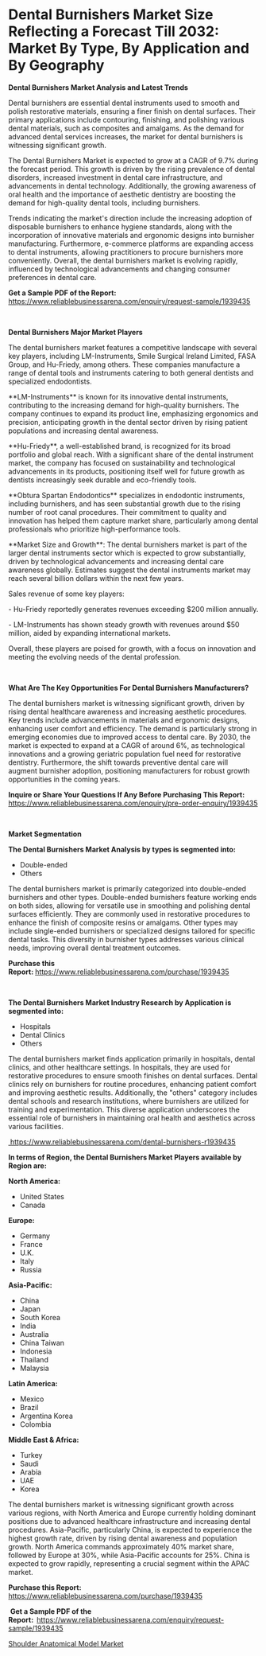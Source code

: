 <p><h1>Dental Burnishers Market Size Reflecting a Forecast Till 2032: Market By Type, By Application and By Geography</h1></p><p><strong>Dental Burnishers Market Analysis and Latest Trends</strong></p>
<p><p>Dental burnishers are essential dental instruments used to smooth and polish restorative materials, ensuring a finer finish on dental surfaces. Their primary applications include contouring, finishing, and polishing various dental materials, such as composites and amalgams. As the demand for advanced dental services increases, the market for dental burnishers is witnessing significant growth.</p><p>The Dental Burnishers Market is expected to grow at a CAGR of 9.7% during the forecast period. This growth is driven by the rising prevalence of dental disorders, increased investment in dental care infrastructure, and advancements in dental technology. Additionally, the growing awareness of oral health and the importance of aesthetic dentistry are boosting the demand for high-quality dental tools, including burnishers. </p><p>Trends indicating the market's direction include the increasing adoption of disposable burnishers to enhance hygiene standards, along with the incorporation of innovative materials and ergonomic designs into burnisher manufacturing. Furthermore, e-commerce platforms are expanding access to dental instruments, allowing practitioners to procure burnishers more conveniently. Overall, the dental burnishers market is evolving rapidly, influenced by technological advancements and changing consumer preferences in dental care.</p></p>
<p><strong>Get a Sample PDF of the Report:&nbsp;</strong> <a href="https://www.reliablebusinessarena.com/enquiry/request-sample/1939435?utm_campaign=2645&utm_medium=2&utm_source=Github&utm_content=ia&utm_term=03032025&utm_id=dental-burnishers">https://www.reliablebusinessarena.com/enquiry/request-sample/1939435</a></p>
<p>&nbsp;</p>
<p><strong>Dental Burnishers Major Market Players</strong></p>
<p><p>The dental burnishers market features a competitive landscape with several key players, including LM-Instruments, Smile Surgical Ireland Limited, FASA Group, and Hu-Friedy, among others. These companies manufacture a range of dental tools and instruments catering to both general dentists and specialized endodontists.</p><p>**LM-Instruments** is known for its innovative dental instruments, contributing to the increasing demand for high-quality burnishers. The company continues to expand its product line, emphasizing ergonomics and precision, anticipating growth in the dental sector driven by rising patient populations and increasing dental awareness.</p><p>**Hu-Friedy**, a well-established brand, is recognized for its broad portfolio and global reach. With a significant share of the dental instrument market, the company has focused on sustainability and technological advancements in its products, positioning itself well for future growth as dentists increasingly seek durable and eco-friendly tools.</p><p>**Obtura Spartan Endodontics** specializes in endodontic instruments, including burnishers, and has seen substantial growth due to the rising number of root canal procedures. Their commitment to quality and innovation has helped them capture market share, particularly among dental professionals who prioritize high-performance tools.</p><p>**Market Size and Growth**: The dental burnishers market is part of the larger dental instruments sector which is expected to grow substantially, driven by technological advancements and increasing dental care awareness globally. Estimates suggest the dental instruments market may reach several billion dollars within the next few years.</p><p>Sales revenue of some key players: </p><p>- Hu-Friedy reportedly generates revenues exceeding $200 million annually.</p><p>- LM-Instruments has shown steady growth with revenues around $50 million, aided by expanding international markets.</p><p>Overall, these players are poised for growth, with a focus on innovation and meeting the evolving needs of the dental profession.</p></p>
<p>&nbsp;</p>
<p><strong>What Are The Key Opportunities For Dental Burnishers Manufacturers?</strong></p>
<p><p>The dental burnishers market is witnessing significant growth, driven by rising dental healthcare awareness and increasing aesthetic procedures. Key trends include advancements in materials and ergonomic designs, enhancing user comfort and efficiency. The demand is particularly strong in emerging economies due to improved access to dental care. By 2030, the market is expected to expand at a CAGR of around 6%, as technological innovations and a growing geriatric population fuel need for restorative dentistry. Furthermore, the shift towards preventive dental care will augment burnisher adoption, positioning manufacturers for robust growth opportunities in the coming years.</p></p>
<p><strong>Inquire or Share Your Questions If Any Before Purchasing This Report:</strong> <a href="https://www.reliablebusinessarena.com/enquiry/pre-order-enquiry/1939435?utm_campaign=2645&utm_medium=2&utm_source=Github&utm_content=ia&utm_term=03032025&utm_id=dental-burnishers">https://www.reliablebusinessarena.com/enquiry/pre-order-enquiry/1939435</a></p>
<p>&nbsp;</p>
<p><strong>Market Segmentation</strong></p>
<p><strong>The Dental Burnishers Market Analysis by types is segmented into:</strong></p>
<p><ul><li>Double-ended</li><li>Others</li></ul></p>
<p><p>The dental burnishers market is primarily categorized into double-ended burnishers and other types. Double-ended burnishers feature working ends on both sides, allowing for versatile use in smoothing and polishing dental surfaces efficiently. They are commonly used in restorative procedures to enhance the finish of composite resins or amalgams. Other types may include single-ended burnishers or specialized designs tailored for specific dental tasks. This diversity in burnisher types addresses various clinical needs, improving overall dental treatment outcomes.</p></p>
<p><strong>Purchase this Report:&nbsp;</strong><a href="https://www.reliablebusinessarena.com/purchase/1939435?utm_campaign=2645&utm_medium=2&utm_source=Github&utm_content=ia&utm_term=03032025&utm_id=dental-burnishers">https://www.reliablebusinessarena.com/purchase/1939435</a></p>
<p>&nbsp;</p>
<p><strong>The Dental Burnishers Market Industry Research by Application is segmented into:</strong></p>
<p><ul><li>Hospitals</li><li>Dental Clinics</li><li>Others</li></ul></p>
<p><p>The dental burnishers market finds application primarily in hospitals, dental clinics, and other healthcare settings. In hospitals, they are used for restorative procedures to ensure smooth finishes on dental surfaces. Dental clinics rely on burnishers for routine procedures, enhancing patient comfort and improving aesthetic results. Additionally, the "others" category includes dental schools and research institutions, where burnishers are utilized for training and experimentation. This diverse application underscores the essential role of burnishers in maintaining oral health and aesthetics across various facilities.</p></p>
<p><a href="https://www.reliablebusinessarena.com/dental-burnishers-r1939435?utm_campaign=2645&utm_medium=2&utm_source=Github&utm_content=ia&utm_term=03032025&utm_id=dental-burnishers">&nbsp;https://www.reliablebusinessarena.com/dental-burnishers-r1939435</a></p>
<p><strong>In terms of Region, the Dental Burnishers Market Players available by Region are:</strong></p>
<p>
    <p> <strong> North America: </strong>
        <ul>
            <li>United States</li>
            <li>Canada</li>
        </ul>
        </p> 
    <p> <strong> Europe: </strong>
        <ul>
            <li>Germany</li>
            <li>France</li>
            <li>U.K.</li>
            <li>Italy</li>
            <li>Russia</li>
        </ul>
        </p> 
    <p> <strong> Asia-Pacific: </strong>
        <ul>
            <li>China</li>
            <li>Japan</li>
            <li>South Korea</li>
            <li>India</li>
            <li>Australia</li>
            <li>China Taiwan</li>
            <li>Indonesia</li>
            <li>Thailand</li>
            <li>Malaysia</li>
        </ul>
        </p> 
    <p> <strong> Latin America: </strong>
        <ul>
            <li>Mexico</li>
            <li>Brazil</li>
            <li>Argentina Korea</li>
            <li>Colombia</li>
        </ul>
        </p> 
    <p> <strong> Middle East & Africa: </strong>
        <ul>
            <li>Turkey</li>
            <li>Saudi</li>
            <li>Arabia</li>
            <li>UAE</li>
            <li>Korea</li>
        </ul>
    </p>
    </p>
<p><p>The dental burnishers market is witnessing significant growth across various regions, with North America and Europe currently holding dominant positions due to advanced healthcare infrastructure and increasing dental procedures. Asia-Pacific, particularly China, is expected to experience the highest growth rate, driven by rising dental awareness and population growth. North America commands approximately 40% market share, followed by Europe at 30%, while Asia-Pacific accounts for 25%. China is expected to grow rapidly, representing a crucial segment within the APAC market.</p></p>
<p><strong>Purchase this Report: </strong><a href="https://www.reliablebusinessarena.com/purchase/1939435?utm_campaign=2645&utm_medium=2&utm_source=Github&utm_content=ia&utm_term=03032025&utm_id=dental-burnishers">https://www.reliablebusinessarena.com/purchase/1939435</a></p>
<p>&nbsp;<strong>Get a Sample PDF of the Report:&nbsp;&nbsp;</strong><a href="https://www.reliablebusinessarena.com/enquiry/request-sample/1939435?utm_campaign=2645&utm_medium=2&utm_source=Github&utm_content=ia&utm_term=03032025&utm_id=dental-burnishers">https://www.reliablebusinessarena.com/enquiry/request-sample/1939435</a></p>
<p><strong></strong></p>
<p><p><a href="https://github.com/urticagebbia/Market-Research-Report-List-1/blob/main/shoulder-anatomical-model-market.md?utm_campaign=2645&utm_medium=2&utm_source=Github&utm_content=ia&utm_term=03032025&utm_id=dental-burnishers">Shoulder Anatomical Model Market</a></p></p>